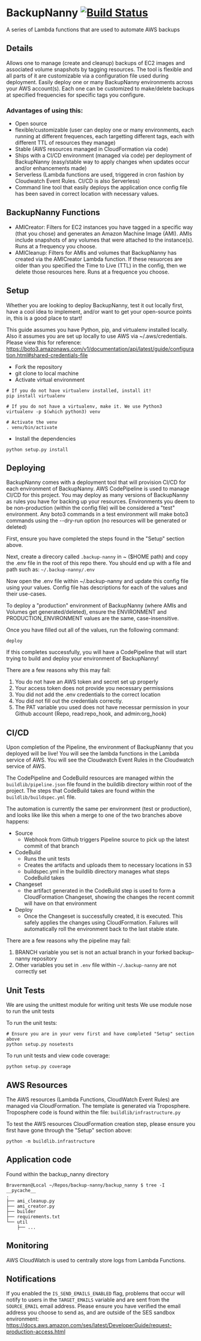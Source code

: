# BackupNanny [![Build Status](https://travis-ci.org/ForwardLine/backup-nanny.svg?branch=master)](https://travis-ci.org/ForwardLine/backup-nanny)
A series of Lambda functions that are used to automate AWS backups

## Details
Allows one to manage (create and cleanup) backups of EC2 images and associated volume snapshots by tagging resources.
The tool is flexible and all parts of it are customizable via a configuration file used during deployment.
Easily deploy one or many BackupNanny environments across your AWS account(s). Each one can be customized to make/delete backups at specified frequencies for specific tags you configure.

### Advantages of using this:
- Open source
- flexible/customizable (user can deploy one or many environments, each running at different frequences, each targetting different tags, each with different TTL of resources they manage)
- Stable (AWS resources managed in CloudFormation via code)
- Ships with a CI/CD environment (managed via code) per deployment of BackupNanny (easy/stable way to apply changes when updates occur and/or enhancements made)
- Serverless (Lambda functions are used, triggered in cron fashion by Cloudwatch Event Rules. CI/CD is also Serverless)
- Command line tool that easily deploys the application once config file has been saved in correct location with necessary values.

## BackupNanny Functions
- AMICreator: Filters for EC2 instances you have tagged in a specific way (that you chose) and generates an Amazon Machine Image (AMI). AMIs include snapshots of any volumes that were attached to the instance(s). Runs at a frequency you choose.
- AMICleanup: Filters for AMIs and volumes that BackupNanny has created via the AMICreator Lambda function. If these resuorces are older than you specified the Time to Live (TTL) in the config, then we delete those resources here. Runs at a frequence you choose.

## Setup
Whether you are looking to deploy BackupNanny, test it out locally first, have a cool idea to implement, and/or want to get your open-source points in, this is a good place to start!

This guide assumes you have Python, pip, and virtualenv installed locally.
Also it assumes you are set up locally to use AWS via ~/.aws/credentials.
Please view this for reference:
https://boto3.amazonaws.com/v1/documentation/api/latest/guide/configuration.html#shared-credentials-file

- Fork the repository
- git clone to local machine
- Activate virtual environment

```
# If you do not have virtualenv installed, install it!
pip install virtualenv

# If you do not have a virtualenv, make it. We use Python3
virtualenv -p $(which python3) venv

# Activate the venv
. venv/bin/activate
```
- Install the dependencies
```
python setup.py install
```

## Deploying
BackupNanny comes with a deployment tool that will provision CI/CD for each environment of BackupNanny.
AWS CodePipeline is used to manage CI/CD for this project.
You may deploy as many versions of BackupNanny as rules you have for backing up your resources.
Environments you deem to be non-production (within the config file) will be considered a "test" environment. Any boto3 commands in a test environment will make boto3 commands using the --dry-run option (no resources will be generated or deleted)

First, ensure you have completed the steps found in the "Setup" section above.

Next, create a direcory called `.backup-nanny` in ~ ($HOME path) and copy the .env file in the root of this repo there.
You should end up with a file and path such as:
`~/.backup-nanny/.env`

Now open the .env file within ~/.backup-nanny and update this config file using your values.
Config file has descriptions for each of the values and their use-cases.

To deploy a "production" environment of BackupNanny (where AMIs and Volumes get generated/deleted), ensure the ENVIRONMENT and PRODUCTION_ENVIRONMENT values are the same, case-insensitive.

Once you have filled out all of the values, run the following command:
```
deploy
```

If this completes successfully, you will have a CodePipeline that will start trying to build and deploy your environment of BackupNanny!

There are a few reasons why this may fail:
1. You do not have an AWS token and secret set up properly
2. Your access token does not provide you necessary permissions
3. You did not add the .env credentials to the correct location
4. You did not fill out the credentials correctly.
5. The PAT variable you used does not have necessar permission in your Github account (Repo, read:repo_hook, and admin:org_hook)

## CI/CD
Upon completion of the Pipeline, the environment of BackupNanny that you deployed will be live!
You will see the lambda functions in the Lambda service of AWS.
You will see the Cloudwatch Event Rules in the Cloudwatch service of AWS.

The CodePipeline and CodeBuild resources are managed within the `buildlib/pipeline.json` file found in the buildlib directory within root of the project.
The steps that CodeBuild takes are found within the `buildlib/buildspec.yml` file.

The automation is currently the same per environment (test or production), and looks like like this when a merge to one of the two branches above happens:
* Source
  * Webhook from Github triggers Pipeline source to pick up the latest commit of that branch
* CodeBuild
  * Runs the unit tests
  * Creates the artifacts and uploads them to necessary locations in S3
  * buildspec.yml in the buildlib directory manages what steps CodeBuild takes
* Changeset
  * the artifact generated in the CodeBuild step is used to form a CloudFormation Changeset, showing the changes the recent commit will have on that environment
* Deploy
  * Once the Changeset is successfully created, it is executed. This safely applies the changes using CloudFormation. Failures will automatically roll the environment back to the last stable state.

There are a few reasons why the pipeline may fail:
1. BRANCH variable you set is not an actual branch in your forked backup-nanny repository
2. Other variables you set in `.env` file within `~/.backup-nanny` are not correctly set

## Unit Tests
We are using the unittest module for writing unit tests
We use module nose to run the unit tests

To run the unit tests:
```
# Ensure you are in your venv first and have completed "Setup" section above
python setup.py nosetests
```

To run unit tests and view code coverage:
```
python setup.py coverage
```

## AWS Resources
The AWS resources (Lambda Functions, CloudWatch Event Rules) are managed via CloudFormation.
The template is generated via Troposphere.
Troposphere code is found within the file:
`buildlib/infrastructure.py`

To test the AWS resources CloudFormation creation step, please ensure you first have gone through the "Setup" section above:
```
python -m buildlib.infrastructure
```

## Application code
Found within the backup_nanny directory

```
Braverman@Local ~/Repos/backup-nanny/backup_nanny $ tree -I __pycache__
.
├── ami_cleanup.py
├── ami_creator.py
├── builder
├── requirements.txt
└── util
    ├── ...
```

## Monitoring
AWS CloudWatch is used to centrally store logs from Lambda Functions.

## Notifications
If you enabled the `IS_SEND_EMAILS_ENABLED` flag, problems that occur will notify to users in the `TARGET_EMAILS` variable and are sent from the `SOURCE_EMAIL` email address.
Please ensure you have verified the email address you choose to send as, and are outside of the SES sandbox environment:
https://docs.aws.amazon.com/ses/latest/DeveloperGuide/request-production-access.html

